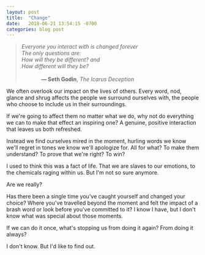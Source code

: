```yaml
---
layout: post
title:  "Change"
date:   2018-06-21 13:54:15 -0700
categories: blog post
---
```


> *Everyone you interact with is changed forever <br>
> The only questions are: <br>
> How will they be different? and <br>
> How different will they be?* <br>
> <br> &nbsp;&nbsp;&nbsp;&nbsp;&nbsp;&nbsp;&nbsp;&nbsp;&nbsp;&nbsp;&nbsp;&nbsp;
> **— Seth Godin**, *The Icarus Deception*

We often overlook our impact on the lives of others. Every word, nod, glance and shrug affects the people we surround ourselves with, the people who choose to include us in their surroundings. 

If we're going to affect them no matter what we do, why not do everything we can to make that effect an inspiring one? A genuine, positive interaction that leaves us both refreshed.

Instead we find ourselves mired in the moment, hurling words we know we'll regret in tones we know we'll apologize for. All for what? To make them understand? To prove that we're right? To win?

I used to think this was a fact of life. That we are slaves to our emotions, to the chemicals raging within us. But I'm not so sure anymore. 

Are we really? 

Has there been a single time you've caught yourself and changed your choice? Where you've travelled beyond the moment and felt the impact of a brash word or look before you've committed to it? I know I have, but I don't know what was special about those moments. 

If we can do it once, what's stopping us from doing it again? From doing it always?

I don't know. But I'd like to find out.
 
 





